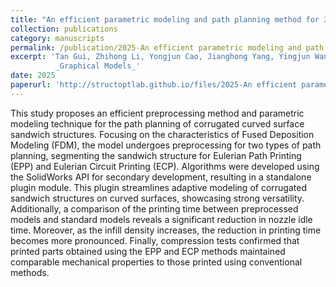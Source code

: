 ```yaml
---
title: "An efficient parametric modeling and path planning method for 3D printing of curved surface corrugated sandwich structures"
collection: publications
category: manuscripts
permalink: /publication/2025-An efficient parametric modeling and path planning method for 3D printing
excerpt: 'Tan Gui, Zhihong Li, Yongjun Cao, Jianghong Yang, Yingjun Wang,
          _Graphical Models_'
date: 2025
paperurl: 'http://structoptlab.github.io/files/2025-An efficient parametric modeling and path planning method for 3D printing.pdf'
---
```

This study proposes an efficient preprocessing method and parametric modeling technique for the path planning of corrugated curved surface sandwich structures. Focusing on the characteristics of Fused Deposition Modeling (FDM), the model undergoes preprocessing for two types of path planning, segmenting the sandwich structure for Eulerian Path Printing (EPP) and Eulerian Circuit Printing (ECP). Algorithms were developed using the SolidWorks API for secondary development, resulting in a standalone plugin module. This plugin streamlines adaptive modeling of corrugated sandwich structures on curved surfaces, showcasing strong versatility. Additionally, a comparison of the printing time between preprocessed models and standard models reveals a significant reduction in nozzle idle time. Moreover, as the infill density increases, the reduction in printing time becomes more pronounced. Finally, compression tests confirmed that printed parts obtained using the EPP and ECP methods maintained comparable mechanical properties to those printed using conventional methods. 
